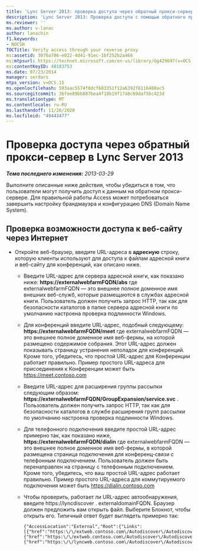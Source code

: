 ```yaml
---
title: 'Lync Server 2013: проверка доступа через обратный прокси-сервер'
description: 'Lync Server 2013: Проверка доступа с помощью обратного прокси-сервера.'
ms.reviewer: ''
ms.author: v-lanac
author: lanachin
f1.keywords:
- NOCSH
TOCTitle: Verify access through your reverse proxy
ms:assetid: 3076a786-e022-4d41-91ec-1bf252b2a468
ms:mtpsurl: https://technet.microsoft.com/en-us/library/Gg429697(v=OCS.15)
ms:contentKeyID: 48183753
ms.date: 07/23/2014
manager: serdars
mtps_version: v=OCS.15
ms.openlocfilehash: 593aac5574f0dcf683351f12a6392f6116480ac5
ms.sourcegitcommit: 36fee89bb887bea4f18b19f17a8c69daf5bc423d
ms.translationtype: MT
ms.contentlocale: ru-RU
ms.lasthandoff: 11/26/2020
ms.locfileid: "49443477"
---
```

# <a name="verify-access-through-your-reverse-proxy-in-lync-server-2013"></a>Проверка доступа через обратный прокси-сервер в Lync Server 2013

<div data-xmlns="http://www.w3.org/1999/xhtml">

<div class="topic" data-xmlns="http://www.w3.org/1999/xhtml" data-msxsl="urn:schemas-microsoft-com:xslt" data-cs="https://msdn.microsoft.com/">

<div data-asp="https://msdn2.microsoft.com/asp">



</div>

<div id="mainSection">

<div id="mainBody">

<span> </span>

_**Тема последнего изменения:** 2013-03-29_

Выполните описанные ниже действия, чтобы убедиться в том, что пользователи могут получить доступ к данным на обратном прокси-сервере. Для правильной работы Access может потребоваться завершить настройку брандмауэра и конфигурацию DNS (Domain Name System).

<div>

## <a name="to-verify-that-you-can-access-the-website-through-the-internet"></a>Проверка возможности доступа к веб-сайту через Интернет

  - Откройте веб-браузер, введите URL-адреса в **адресную** строку, которую клиенты используют для доступа к файлам адресной книги и веб-сайту для конференций, как описано ниже.
    
      - Введите URL-адрес для сервера адресной книги, как показано ниже: **https://externalwebfarmFQDN/abs** где externalwebfarmFQDN — это внешнее полное доменное имя внешних веб-служб, которые размещаются в службах адресной книги. Пользователь должен получить запрос HTTP, так как для безопасности каталогов в папке сервера адресной книги по умолчанию настроена проверка подлинности Windows.
    
      - Для конференций введите URL-адрес, подобный следующему: **https://externalwebfarmFQDN/meet** где externalwebfarmFQDN — это внешнее полное доменное имя веб-фермы, на которой размещено содержимое собрания. Этот URL-адрес должен показывать страницу устранения неполадок для конференций. Кроме того, убедитесь, что простой URL-адрес для Конференции работает правильно. Пример простого URL-адреса для присоединения к Конференции может быть https://meet.contoso.com
    
      - Введите URL-адрес для расширения группы рассылки следующим образом: **https://externalwebfarmFQDN/GroupExpansion/service.svc** . Пользователь должен получить запрос HTTP, так как для безопасности каталогов в службе расширения групп рассылки по умолчанию настроена проверка подлинности Windows.
    
      - Для телефонного подключения введите простой URL-адрес примерно так, как показано ниже, **https://externalwebfarmFQDN/dialin** где externalwebfarmFQDN — это внешнее полное доменное имя веб-фермы, в которой размещена страница подключения для конференц-связи с телефонным подключением. Пользователь должен быть перенаправлен на страницу с телефонным подключением. Кроме того, убедитесь, что ваш простой URL-адрес работает правильно. Пример простого URL-адреса для коммутируемого подключения может быть https://dialin.contoso.com
    
      - Чтобы проверить, работает ли URL-адрес автообнаружения, введите https://lyncdiscover . externaldomainFQDN. Браузер должен предложить вам открыть файл. Выберите Блокнот, чтобы открыть его. Типичный ответ будет выглядеть примерно так:
        
            {"AccessLocation":"External","Root":{"Links":[{"href":"https:\/\/extweb.contoso.com\/Autodiscover\/AutodiscoverService.svc\/root\/domain","token":"Domain"},
            {"href":"https:\/\/extweb.contoso.com\/Autodiscover\/AutodiscoverService.svc\/root\/user","token":"User"},
            {"href":"https:\/\/lyncweb.contoso.com\/Autodiscover\/AutodiscoverService.svc\/root\/oauth\/user","token":"OAuth"}]}}

</div>

</div>

<span> </span>

</div>

</div>

</div>

